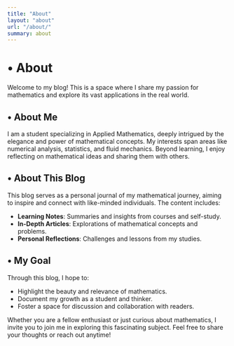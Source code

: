 ```yaml
---
title: "About"
layout: "about"
url: "/about/"
summary: about
---
```


# • About  

Welcome to my blog! This is a space where I share my passion for mathematics and explore its vast applications in the real world.  

## • About Me  
I am a student specializing in Applied Mathematics, deeply intrigued by the elegance and power of mathematical concepts. My interests span areas like numerical analysis, statistics, and fluid mechanics. Beyond learning, I enjoy reflecting on mathematical ideas and sharing them with others.  

## • About This Blog  
This blog serves as a personal journal of my mathematical journey, aiming to inspire and connect with like-minded individuals. The content includes:  
- **Learning Notes**: Summaries and insights from courses and self-study.  
- **In-Depth Articles**: Explorations of mathematical concepts and problems.  
- **Personal Reflections**: Challenges and lessons from my studies.  

## • My Goal  
Through this blog, I hope to:  
- Highlight the beauty and relevance of mathematics.  
- Document my growth as a student and thinker.  
- Foster a space for discussion and collaboration with readers.  

Whether you are a fellow enthusiast or just curious about mathematics, I invite you to join me in exploring this fascinating subject. Feel free to share your thoughts or reach out anytime!
